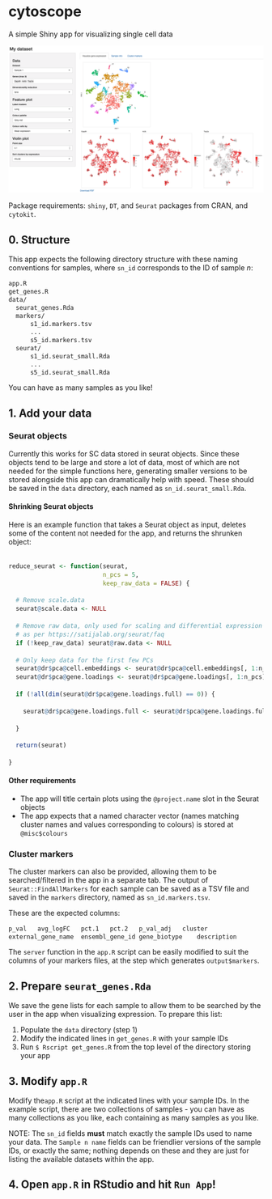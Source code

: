 
# cytoscope

A simple Shiny app for visualizing single cell data

![](demo2.png)

Package requirements: `shiny`, `DT`, and `Seurat` packages from CRAN, and `cytokit`.

## 0. Structure

This app expects the following directory structure with these naming conventions for samples, where `sn_id` corresponds to the ID of sample *n*:

```
app.R
get_genes.R
data/
  seurat_genes.Rda
  markers/
      s1_id.markers.tsv
      ...
      s5_id.markers.tsv
  seurat/
      s1_id.seurat_small.Rda
      ...
      s5_id.seurat_small.Rda
```

You can have as many samples as you like!

## 1. Add your data

### Seurat objects

Currently this works for SC data stored in seurat objects. Since these objects
tend to be large and store a lot of data, most of which are not needed for the simple
functions here, generating smaller versions to be stored alongside this app can dramatically help with speed.
These should be saved in the `data` directory, each named as `sn_id.seurat_small.Rda`.

#### Shrinking Seurat objects

Here is an example function that takes a Seurat object as input, deletes some of the
content not needed for the app, and returns the shrunken object:

```r

reduce_seurat <- function(seurat,
                          n_pcs = 5,
                          keep_raw_data = FALSE) {
  
  # Remove scale.data
  seurat@scale.data <- NULL
  
  # Remove raw data, only used for scaling and differential expression
  # as per https://satijalab.org/seurat/faq
  if (!keep_raw_data) seurat@raw.data <- NULL
  
  # Only keep data for the first few PCs
  seurat@dr$pca@cell.embeddings <- seurat@dr$pca@cell.embeddings[, 1:n_pcs]
  seurat@dr$pca@gene.loadings <- seurat@dr$pca@gene.loadings[, 1:n_pcs]
  
  if (!all(dim(seurat@dr$pca@gene.loadings.full) == 0)) {
    
    seurat@dr$pca@gene.loadings.full <- seurat@dr$pca@gene.loadings.full[, 1:n_pcs]
      
  }
  
  return(seurat)
  
}

```

#### Other requirements

- The app will title certain plots using the `@project.name` slot in the Seurat
objects
- The app expects that a named character vector (names matching cluster names and
values corresponding to colours) is stored at `@misc$colours`

### Cluster markers

The cluster markers can also be provided, allowing them to be searched/filtered
in the app in a separate tab. The output of `Seurat::FindAllMarkers` for each sample can
be saved as a TSV file and saved in the `markers` directory, named as `sn_id.markers.tsv`.

These are the expected columns:

```
p_val	avg_logFC	pct.1	pct.2	p_val_adj	cluster	external_gene_name	ensembl_gene_id	gene_biotype	description
```

The `server` function in the `app.R` script can be easily modified to suit the
columns of your markers files, at the step which generates `output$markers`.

## 2. Prepare `seurat_genes.Rda`

We save the gene lists for each sample to allow them to be searched by the user
in the app when visualizing expression. To prepare this list:

1. Populate the `data` directory (step 1)
2. Modify the indicated lines in `get_genes.R` with your sample IDs
3. Run `$ Rscript get_genes.R` from the top level of the directory storing your app

## 3. Modify `app.R`

Modify the`app.R` script at the indicated lines with your sample IDs. In the example script,
there are two collections of samples - you can have as many collections as you like,
each containing as many samples as you like.

NOTE: The `sn_id` fields **must** match exactly the sample IDs used to name your data.
The `Sample n name` fields can be friendlier versions of the sample IDs, or exactly the same; nothing depends on these and they are just for listing the available datasets within the app.

## 4. Open `app.R` in RStudio and hit `Run App`! 
